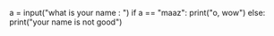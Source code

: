 a = input("what is your name : ")
if a == "maaz":
  print("o, wow")
else:
  print("your name is not good")
  
